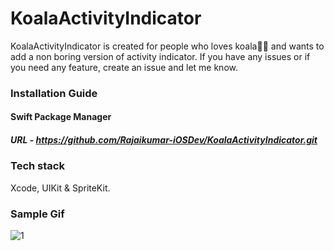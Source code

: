 # KoalaActivityIndicator

KoalaActivityIndicator is created for people who loves koala🐨💙 and wants to add a non boring version of activity indicator.
If you have any issues or if you need any feature, create an issue and let me know.

### Installation Guide

#### Swift Package Manager

##### URL - https://github.com/Rajaikumar-iOSDev/KoalaActivityIndicator.git

### Tech stack

Xcode, UIKit & SpriteKit.

### Sample Gif


![1](https://github.com/Rajaikumar-iOSDev/KoalaActivityIndicatorExample/blob/main/Koala%20Activity%20Indicator.gif)
